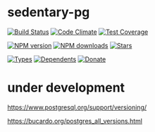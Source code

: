 # sedentary-pg

[![Build Status][travis-badge]][travis-url]
[![Code Climate][code-badge]][code-url]
[![Test Coverage][cover-badge]][code-url]

[![NPM version][npm-badge]][npm-url]
[![NPM downloads][npm-downloads-badge]][npm-url]
[![Stars][stars-badge]][github-url]

[![Types][types-badge]][npm-url]
[![Dependents][deps-badge]][npm-url]
[![Donate][donate-badge]][donate-url]

[code-badge]: https://codeclimate.com/github/iccicci/sedentary-pg/badges/gpa.svg
[code-url]: https://codeclimate.com/github/iccicci/sedentary-pg
[cover-badge]: https://codeclimate.com/github/iccicci/sedentary-pg/badges/coverage.svg
[deps-badge]: https://badgen.net/npm/dependents/sedentary-pg?icon=npm&cache=300
[donate-badge]: https://badgen.net/badge/donate/bitcoin?icon=bitcoin&cache=300
[donate-url]: https://blockchain.info/address/1Md9WFAHrXTb3yPBwQWmUfv2RmzrtbHioB
[github-url]: https://github.com/iccicci/sedentary-pg
[npm-downloads-badge]: https://badgen.net/npm/dw/sedentary-pg?icon=npm&cache=300
[npm-badge]: https://badgen.net/npm/v/sedentary-pg?color=green&icon=npm&cache=300
[npm-url]: https://www.npmjs.com/package/sedentary-pg
[stars-badge]: https://badgen.net/github/stars/iccicci/sedentary-pg?icon=github&cache=300
[travis-badge]: https://badgen.net/travis/iccicci/sedentary-pg?icon=travis&cache=300
[travis-url]: https://app.travis-ci.com/github/iccicci/sedentary-pg
[types-badge]: https://badgen.net/npm/types/sedentary-pg?color=green&icon=typescript&cache=300

# under development

https://www.postgresql.org/support/versioning/

https://bucardo.org/postgres_all_versions.html
